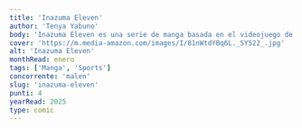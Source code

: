 ```yaml
---
title: 'Inazuma Eleven'
author: 'Tenya Yabuno'
body: 'Inazuma Eleven es una serie de manga basada en el videojuego de fútbol del mismo nombre. La serie sigue a un equipo de fútbol de la escuela secundaria, el Raimon Junior High, y su lucha por convertirse en el mejor equipo de fútbol de Japón.'
cover: 'https://m.media-amazon.com/images/I/81nWtdYBq6L._SY522_.jpg'
alt: 'Inazuma Eleven'
monthRead: enero
tags: ['Manga', 'Sports']
concorrente: 'malen'
slug: 'inazuma-eleven'
punti: 4
yearRead: 2025
type: comic
---
```

